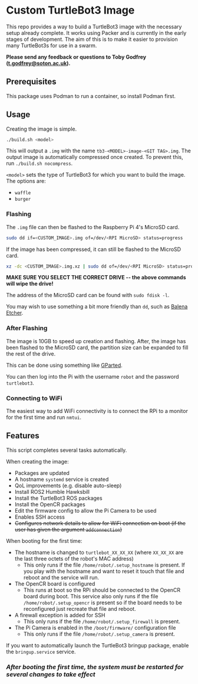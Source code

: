 # Custom TurtleBot3 Image

This repo provides a way to build a TurtleBot3 image with the necessary setup already complete. It works using Packer and is currently in the early stages of development. The aim of this is to make it easier to provision many TurtleBot3s for use in a swarm.

**Please send any feedback or questions to Toby Godfrey ([t.godfrey@soton.ac.uk](mailto:t.godfrey@soton.ac.uk)).**

## Prerequisites

This package uses Podman to run a container, so install Podman first.

## Usage

Creating the image is simple.

```bash
./build.sh <model>
```

This will output a `.img` with the name `tb3-<MODEL>-image-<GIT TAG>.img`. The output image is automatically compressed once created. To prevent this, run `./build.sh nocompress`.

`<model>` sets the type of TurtleBot3 for which you want to build the image. The options are:

- `waffle`
- `burger`

### Flashing

The `.img` file can then be flashed to the Raspberry Pi 4's MicroSD card.

```bash
sudo dd if=<CUSTOM_IMAGE>.img of=/dev/<RPI MicroSD> status=progress
```

If the image has been compressed, it can still be flashed to the MicroSD card.

```bash
xz -dc <CUSTOM_IMAGE>.img.xz | sudo dd of=/dev/<RPI MicroSD> status=progress
```

**MAKE SURE YOU SELECT THE CORRECT DRIVE -- the above commands will wipe the drive!**

The address of the MicroSD card can be found with `sudo fdisk -l`.

You may wish to use something a bit more friendly than `dd`, such as [Balena Etcher](https://etcher.balena.io/).

### After Flashing

The image is 10GB to speed up creation and flashing. After, the image has been flashed to the MicroSD card, the partition size can be expanded to fill the rest of the drive.

This can be done using something like [GParted](https://gparted.org/).

You can then log into the Pi with the username `robot` and the password `turtlebot3`.

### Connecting to WiFi

The easiest way to add WiFi connectivity is to connect the RPi to a monitor for the first time and run `nmtui`.

## Features

This script completes several tasks automatically.

When creating the image:

- Packages are updated
- A hostname `systemd` service is created
- QoL improvements (e.g. disable auto-sleep)
- Install ROS2 Humble Hawksbill
- Install the TurtleBot3 ROS packages
- Install the OpenCR packages
- Edit the firmware config to allow the Pi Camera to be used
- Enables SSH access
- ~~Configures network details to allow for WiFi connection on boot (if the user has given the argument `addconnection`)~~

When booting for the first time:

- The hostname is changed to `turtlebot_XX_XX_XX` (where `XX_XX_XX` are the last three octets of the robot's MAC address)
  - This only runs if the file `/home/robot/.setup_hostname` is present. If you play with the hostname and want to reset it touch that file and reboot and the service will run.
- The OpenCR board is configured
  - This runs at boot so the RPi should be connected to the OpenCR board during boot. This service also only runs if the file `/home/robot/.setup_opencr` is present so if the board needs to be reconfigured just recreate that file and reboot.
- A firewall exception is added for SSH
  - This only runs if the file `/home/robot/.setup_firewall` is present.
- The Pi Camera is enabled in the `/boot/firmware/` configuration file
  - This only runs if the file `/home/robot/.setup_camera` is present.

If you want to automatically launch the TurtleBot3 bringup package, enable the `bringup.service` service.

### **_After booting the first time, the system must be restarted for several changes to take effect_**
